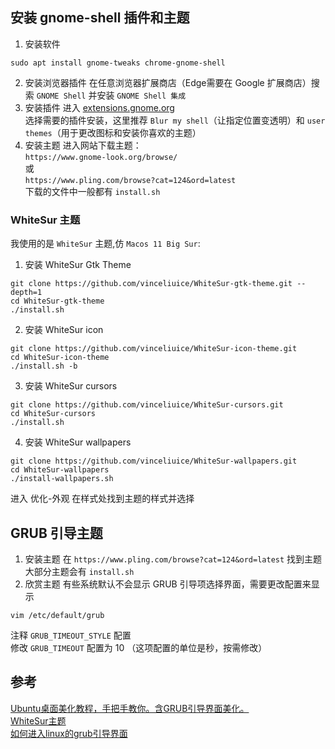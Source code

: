 ## 安装 gnome-shell 插件和主题
1. 安装软件
```shell
sudo apt install gnome-tweaks chrome-gnome-shell
```
2. 安装浏览器插件
在任意浏览器扩展商店（Edge需要在 Google 扩展商店）搜索 `GNOME Shell` 并安装 `GNOME Shell 集成`
3. 安装插件
进入 [extensions.gnome.org](https://extensions.gnome.org/)   
选择需要的插件安装，这里推荐 `Blur my shell`（让指定位置变透明）和 `user themes`（用于更改图标和安装你喜欢的主题）   
4. 安装主题
进入网站下载主题：   
`https://www.gnome-look.org/browse/`    
或   
`https://www.pling.com/browse?cat=124&ord=latest`   
下载的文件中一般都有 `install.sh`   
### WhiteSur 主题
我使用的是 `WhiteSur` 主题,仿 `Macos 11 Big Sur`:
1. 安装 WhiteSur Gtk Theme
```shell
git clone https://github.com/vinceliuice/WhiteSur-gtk-theme.git --depth=1
cd WhiteSur-gtk-theme
./install.sh
```
2. 安装 WhiteSur icon
```shell
git clone https://github.com/vinceliuice/WhiteSur-icon-theme.git
cd WhiteSur-icon-theme
./install.sh -b
```
3. 安装 WhiteSur cursors
```shell
git clone https://github.com/vinceliuice/WhiteSur-cursors.git
cd WhiteSur-cursors
./install.sh
```
4. 安装 WhiteSur wallpapers
```shell
git clone https://github.com/vinceliuice/WhiteSur-wallpapers.git
cd WhiteSur-wallpapers
./install-wallpapers.sh
```
进入 优化-外观 在样式处找到主题的样式并选择

## GRUB 引导主题
1. 安装主题
在 `https://www.pling.com/browse?cat=124&ord=latest` 找到主题   
大部分主题会有 `install.sh`
2. 欣赏主题
有些系统默认不会显示 GRUB 引导项选择界面，需要更改配置来显示   
```shell
vim /etc/default/grub
```
注释 `GRUB_TIMEOUT_STYLE` 配置   
修改 `GRUB_TIMEOUT` 配置为 10 （这项配置的单位是秒，按需修改）   

## 参考
[Ubuntu桌面美化教程，手把手教你。含GRUB引导界面美化。](https://blog.csdn.net/2301_76911706/article/details/133000145)   
[WhiteSur主题](https://skyao.io/learning-linux-mint/docs/installation/theme/whitesur/)   
[如何进入linux的grub引导界面](https://blog.csdn.net/yjj350418592/article/details/121759907)